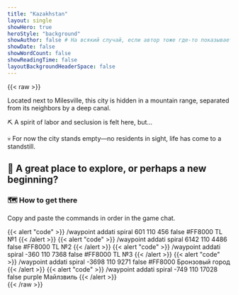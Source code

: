 ```yaml
---
title: "Kazakhstan"
layout: single
showHero: true
heroStyle: "background"
showAuthor: false # На всякий случай, если автор тоже где-то показывается
showDate: false
showWordCount: false
showReadingTime: false
layoutBackgroundHeaderSpace: false
---
```


{{< raw >}}
<div class="not-prose space-y-8">
  <div class="card-glass">
    <div class="prose prose-invert max-w-none">
Located next to Milesville, this city is hidden in a mountain range, separated from its neighbors by a deep canal.

⛏ A spirit of labor and seclusion is felt here, but…

💀 For now the city stands empty—no residents in sight, life has come to a standstill.

🌌 A great place to explore, or perhaps a new beginning?
---
 </div>
  </div>
  <section>
    <h3 class="mb-3 text-lg font-semibold">🗺️ How to get there</h3>
    <p class="opacity-90">Copy and paste the commands in order in the game chat.</p>
    <div class="space-y-3 mt-3">
      {{< alert "code" >}}
/waypoint addati spiral 601 110 456 false #FF8000 TL №1
      {{< /alert >}}
      {{< alert "code" >}}
/waypoint addati spiral 6142 110 4486 false #FF8000 TL №2
      {{< /alert >}}
      {{< alert "code" >}}
/waypoint addati spiral -360 110 7368 false #FF8000 TL №3
      {{< /alert >}}
      {{< alert "code" >}}
/waypoint addati spiral -3698 110 9271 false #FF8000 Бронзовый город
      {{< /alert >}}
      {{< alert "code" >}}
/waypoint addati spiral -749 110 17028 false purple Майлзвиль
      {{< /alert >}}
    </div>
  </section>
</div>
{{< /raw >}}
